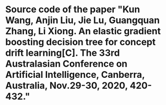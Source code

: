 # Source code of the paper "Kun Wang, Anjin Liu, Jie Lu, Guangquan Zhang, Li Xiong. An elastic gradient boosting decision tree for concept drift learning[C]. The 33rd Australasian Conference on Artificial Intelligence, Canberra, Australia, Nov.29-30, 2020, 420-432."

